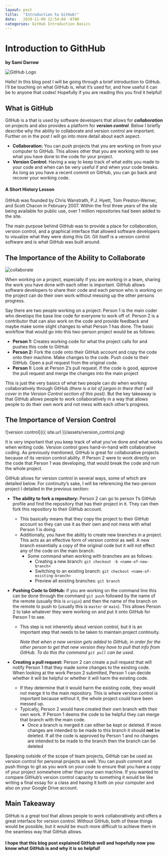 ```yaml
---
layout: post
title:  "Introduction to GitHub!"
date:   2020-11-09 12:54:04 -0700
categories: GitHub Introduction Basics
---
```

# Introduction to GithHub
**by Sami Darrow**

![GitHub Logo](https://upload.wikimedia.org/wikipedia/commons/thumb/9/95/Font_Awesome_5_brands_github.svg/124px-Font_Awesome_5_brands_github.svg.png)

Hello! In this blog post I will be going through a brief introduction to GitHub. I’ll be touching on what GitHub is, what it’s used for, and how useful it can be to anyone that codes! Hopefully if you are reading this you find it helpful!

## What is GitHub
GitHub is a that is used by software developers that allows for ***collaboration*** on projects and also provides a platform for ***version control***. Below I briefly describe why the ability to collaborate and version control are important. Further on in the post I will go into more detail about each aspect.
  * **Collaboration:** You can push projects that you are working on from your computer to GitHub. This allows other that you are working with to see what you have done to the code for your project.
  * **Version Control:** Having a way to keep track of what edits you made to your code and when can be very useful if and when your code breaks. As long as you have a recent commit on GitHub, you can go back and recover your working code.

#### A Short History Lesson
GitHub was founded by Chris Wanstrath, P.J. Hyett, Tom Preston-Werner, and Scott Chacon in February 2007. Within the first three years of the site being available for public use, over 1 million repositories had been added to the site.

The main purpose behind GitHub was to provide a place for collaboration, version control, and a graphical interface that allowed software developers to visualize what they were doing this Git. Git itself is a version control software and is what GitHub was built around.

## The Importance of the Ability to Collaborate

![collaborate](https://glip.com/content/dam/glip/us/en/images/pages/use_cases/development/development-content.svg)

When working on a project, especially if you are working in a team, sharing the work you have done with each other is important. GitHub allows software developers to share their code and each person who is working on the project can do their own work without messing up the other persons progress.

Say there are two people working on a project: Person 1 is the main coder who develops the base line code for everyone to work off of. Person 2 is a contributor that can also work on the code and provide feedback and maybe make some slight changes to what Person 1 has done. The basic workflow that would go into this two-person project would be as follows:
  * **Person 1:** Creates working code for what the project calls for and pushes this code to GitHub
  * **Person 2:** Fork the code onto their GitHub account and copy the code onto their machine. Make changes to the code. Push code to their GitHub. Open a pull request from the original code.
  * **Person 1:** Look at Person 2’s pull request. If the code is good, approve the pull request and merge the changes into the main project

This is just the very basics of what two people can do when working collaboratively through GitHub *(there is a lot of jargon in there that I will cover in the Version Control section of this post)*. But the key takeaway is that GitHub allows people to work collaboratively in a way that allows people to do their own work and not mess with each other’s progress.

## The Importance of Version Control

![version control]({{ site.url }}/assets/version_control.png)

It is very important that you keep track of what you’ve done and what works when writing code. Version control goes hand-in-hand with collaborative coding. As previously mentioned, GitHub is great for collaborative projects because of its version control ability. If Person 2 were to work directly on the code that Person 1 was developing, that would break the code and ruin the whole project.

GitHub allows for version control in several ways, some of which are detailed below. For continuity’s sake, I will be referencing the two-person project I detailed in the previous section:
  * **The ability to fork a repository:** Person 2 can go to person 1’s GitHub profile and find the repository that has their project in it. They can then fork this repository to their GitHub account.
    * This basically means that they copy the project to their GitHub account so they can use it as their own and not mess with what Person 1 is doing.
    * Additionally, you have the ability to create new branches in a project. This acts as an effective form of version control as well. A new branch essentially a copy of the original code but it will not effect any of the code on the main branch.
      * Some command when working with branches are as follows:
        * Creating a new branch: `git checkout -b <name-of-new-branch>`
        * Switching to an existing branch: `git checkout <name-of-existing-branch>`
        * Preview all existing branches: `git branch`


  * **Pushing Code to GitHub:** if you are working on the command line this can be done through the command `git push` followed by the name of the remote (usually this is `origin`) and then the name of the branch on the remote to push to (usually this is `master` or `main`). This allows Person 2 to take whatever they were working on and put it onto GitHub for Person 1 to see.
    * This step is not inherently about version control, but it is an important step that needs to be taken to maintain project continuity.

      *Note that when a new version gets added to GitHub, in order for the other person to get that new version they have to pull that info from GitHub. To do this the command `git pull` can be used.*


  * **Creating a pull request:** Person 2 can create a pull request that will notify Person 1 that they made some changes to the existing code. When looking at the work Person 2 submitted, Person 1 can decide whether it will be helpful or whether it will harm the existing code.
    * If they determine that it would harm the existing code, they would not merge it to the main repository. This is where version control is important because without it, the whole project could have been messed up.
    * Typically, Person 2 would have created their own branch with their own work. If Person 1 deems the code to be helpful they can merge that branch with the main code.
      * Once a branch is merged it can either be kept or deleted. If more changes are intended to be made to this branch it should **not** be deleted. If all the code is approved by Person 1 and no changes are intended to be made to the branch then the branch can be deleted

Speaking outside of the scope of team projects, GitHub can be used as version control for personal projects as well. You can push commit and push things to git as you work on your code to ensure that you have a copy of your project somewhere other than your own machine. If you wanted to compare GitHub’s version control capacity to something it would be like writing a final essay for a class and having it both on your computer and also on your Google Drive account.

## Main Takeaway
GitHub is a great tool that allows people to work collaboratively and offers a great interface for version control. Without GitHub, both of these things would be possible, but it would be much more difficult to achieve them in the seamless way that GitHub allows.

#### I hope that this blog post explained GitHub well and hopefully now you know what GitHub is and why it is so helpful!
